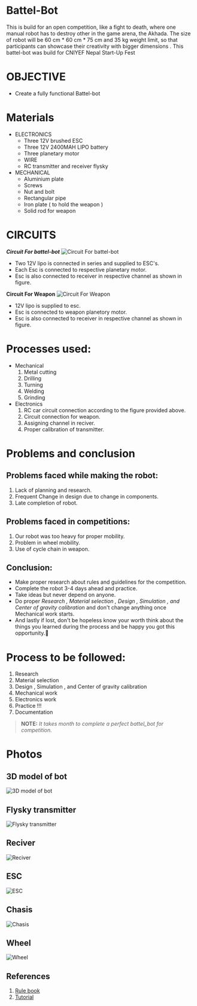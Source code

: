 # Battel-Bot
  This is build for an open competition, like a fight to death, where one manual robot has to destroy other in the game arena, the Akhada. The size of robot will be 60 cm * 60 cm * 75 cm and 35 kg weight limit, so that  participants can showcase their creativity with bigger dimensions . This battel-bot was build for CNIYEF Nepal Start-Up Fest

# OBJECTIVE
  - Create a fully functional Battel-bot

# Materials
* ELECTRONICS
  - Three 12V brushed ESC 
  - Three 12V 2400MAH LIPO battery
  - Three planetary motor
  - WIRE
  - RC transmitter and receiver flysky
* MECHANICAL
  - Aluminium plate
  - Screws
  - Nut and bolt
  -  Rectangular pipe
  -  Iron plate ( to hold the weapon )
  -  Solid rod for weapon

# CIRCUITS
  ***Circuit For battel-bot***
 ![Circuit For battel-bot](./circuit/CAR.png)
  - Two 12V lipo is connected in series and supplied to ESC's.
  - Each Esc is connected to respective planetary motor.
  - Esc is also connected to receiver in respective channel as shown in figure.
  
  **Circuit For Weapon**
 ![Circuit For Weapon](./circuit/Weapon.png)
  - 12V lipo is supplied to esc.
  - Esc is connected to weapon planetory motor.
  - Esc is also connected to receiver in respective channel as shown in figure.


# Processes used:
* Mechanical
  1. Metal  cutting
  2. Drilling
  3. Turning
  4. Welding
  5. Grinding
* Electronics
  1. RC car circuit connection according to the figure provided above.
  2. Circuit connection for weapon.
  3. Assigning channel in reciver.
  4. Proper calibration of transmitter.
# Problems and conclusion
## Problems faced while making the robot:
1. Lack of planning and research.
2. Frequent Change in design due to change in components.
3. Late completion of robot.

## Problems faced in competitions:
1. Our robot was too heavy for proper mobility.
2. Problem in wheel mobility.
3. Use of cycle chain in weapon.

## Conclusion:
- Make proper research about rules and guidelines for the competition.
- Complete the robot 3-4 days ahead and practice.
- Take ideas but never depend on anyone.
- Do proper *Research , Material selection ,  Design , Simulation , and Center of gravity calibration* and don't change anything once Mechanical work starts.
- And lastly if lost, don't be hopeless know your worth think about the things you learned during the process and be happy you got this opportunity.🙂


# Process to be followed:
1. Research
2. Material selection
3. Design , Simulation , and Center of gravity calibration
4. Mechanical work
5. Electronics work
6. Practice !!!
7. Documentation
>**NOTE:** *It takes month to complete a perfect battel_bot for competition.*


# Photos
## 3D model of bot
![3D model of bot](img/3Dmodel.jpg)  
## Flysky transmitter
![Flysky transmitter](img/transmitter.jpg)
## Reciver
![Reciver](img/reciver.jpg)
## ESC
![ESC](img/esc's.jpg)
## Chasis
![Chasis](img/chasis.jpg)
## Wheel
![Wheel](img/wheel.jpg)

## References
1. [Rule book](https://docs.google.com/document/d/1i8o3KMpJuj66WfEFxOPjt05z0nmYZktlvZgT35JO4Tc/edit)
2. [Tutorial](https://www.riobotz.com/riobotz-combot-tutorial?fbclid=IwAR3SMJgoPXp4aXv4JR1GYX6ps02dWtirXms9fp63OoifXVyNJ6T_3FrTjWs)